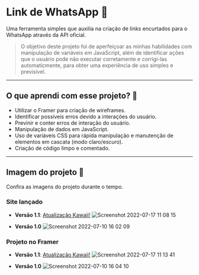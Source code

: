 # Link de WhatsApp 🔗
Uma ferramenta simples que auxilia na criação de links encurtados para o WhatsApp através da API oficial.

> O objetivo deste projeto foi de aperfeiçoar as minhas habilidades com manipulação de variáveis em JavaScript, além de identificar ações que o usuário pode não executar corretamente e corrigí-las automaticmente, para obter uma experiência de uso simples e previsível.

- - -

## O que aprendi com esse projeto? 🎯

- Utilizar o Framer para criação de wireframes.
- Identificar possíveis erros devido a interações do usuário.
- Previnir e conter erros de interação do usuário.
- Manipulação de dados em JavaScript.
- Uso de variáveis CSS para rápida manipulação e manutenção de elementos em cascata (modo claro/escuro).
- Criação de código limpo e comentado.

- - -

## Imagem do projeto 📸
Confira as imagens do projeto durante o tempo.

### Site lançado

- **Versão 1.1**: [Atualização Kawaii!](https://github.com/andremourasantos/wplink/commit/e2c4f930b241d96a47c6c4b005896a5b28eb10be)
![Screenshot 2022-07-17 11 08 15](https://user-images.githubusercontent.com/92397834/179402261-1b967e71-8466-423b-b150-aa07f9cdf3ec.png)

- **Versão 1.0**
![Screenshot 2022-07-10 16 02 09](https://user-images.githubusercontent.com/92397834/178158430-9ac76f8f-2952-4c27-8459-23ba6bc0dfc6.png)

### Projeto no Framer

- **Versão 1.1**: [Atualização Kawaii!](https://github.com/andremourasantos/wplink/commit/e2c4f930b241d96a47c6c4b005896a5b28eb10be)
![Screenshot 2022-07-17 11 13 41](https://user-images.githubusercontent.com/92397834/179402467-31881f45-4ae8-420a-ac89-389465b67f0f.png)

- **Versão 1.0**
![Screenshot 2022-07-10 16 04 10](https://user-images.githubusercontent.com/92397834/178158498-e1c2c956-1e78-4db4-b02b-5608863918ea.png)
